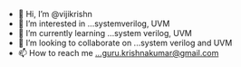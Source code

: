 - 👋 Hi, I’m @vijikrishn
- 👀 I’m interested in ...systemverilog, UVM
- 🌱 I’m currently learning ...system verilog, UVM
- 💞️ I’m looking to collaborate on ...system verilog and UVM
- 📫 How to reach me ...guru.krishnakumar@gmail.com

<!---
vijikrishn/vijikrishn is a ✨ special ✨ repository because its `README.md` (this file) appears on your GitHub profile.
You can click the Preview link to take a look at your changes.
--->

